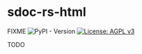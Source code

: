 # sdoc-rs-html

FIXME ![PyPI - Version](https://img.shields.io/pypi/v/sdoc-rs-html)
[![License: AGPL v3](https://img.shields.io/badge/License-AGPL_v3-orange.svg)](https://www.gnu.org/licenses/agpl-3.0)

TODO
